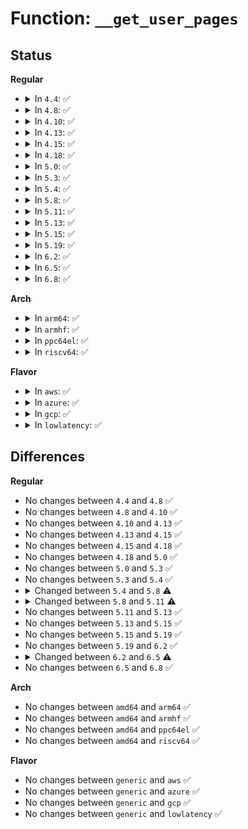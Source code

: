 # Function: <code>__get_user_pages</code>

## Status
<b>Regular</b>
<ul>
<li>
<details>
<summary>In <code>4.4</code>: ✅</summary>

```c
long int __get_user_pages(struct task_struct *tsk, struct mm_struct *mm, long unsigned int start, long unsigned int nr_pages, unsigned int gup_flags, struct page **pages, struct vm_area_struct **vmas, int *nonblocking);
```

**Collision:** Unique Global

**Inline:** No

**Transformation:** False

**Instances:**

```
In mm/gup.c (ffffffff811baad0)
Location: mm/gup.c:453
Inline: False
Direct callers:
  - mm/gup.c:get_user_pages_locked
  - mm/gup.c:get_user_pages_locked
  - mm/gup.c:get_user_pages_unlocked
  - mm/gup.c:get_user_pages_unlocked
  - mm/gup.c:get_user_pages
  - mm/gup.c:populate_vma_page_range
  - mm/gup.c:get_dump_page
```
**Symbols:**

```
ffffffff811baad0-ffffffff811bb0ea: __get_user_pages (STB_GLOBAL)
```
</details>
</li>
<li>
<details>
<summary>In <code>4.8</code>: ✅</summary>

```c
long int __get_user_pages(struct task_struct *tsk, struct mm_struct *mm, long unsigned int start, long unsigned int nr_pages, unsigned int gup_flags, struct page **pages, struct vm_area_struct **vmas, int *nonblocking);
```

**Collision:** Unique Global

**Inline:** No

**Transformation:** False

**Instances:**

```
In mm/gup.c (ffffffff811d5340)
Location: mm/gup.c:519
Inline: False
Direct callers:
  - mm/gup.c:get_dump_page
  - mm/gup.c:populate_vma_page_range
  - mm/gup.c:get_user_pages
  - mm/gup.c:get_user_pages_remote
  - mm/gup.c:get_user_pages_unlocked
  - mm/gup.c:get_user_pages_unlocked
  - mm/gup.c:get_user_pages_locked
  - mm/gup.c:get_user_pages_locked
```
**Symbols:**

```
ffffffff811d5340-ffffffff811d59dd: __get_user_pages (STB_GLOBAL)
```
</details>
</li>
<li>
<details>
<summary>In <code>4.10</code>: ✅</summary>

```c
long int __get_user_pages(struct task_struct *tsk, struct mm_struct *mm, long unsigned int start, long unsigned int nr_pages, unsigned int gup_flags, struct page **pages, struct vm_area_struct **vmas, int *nonblocking);
```

**Collision:** Unique Static

**Inline:** No

**Transformation:** False

**Instances:**

```
In mm/gup.c (ffffffff811e5360)
Location: mm/gup.c:530
Inline: False
Direct callers:
  - mm/gup.c:get_dump_page
  - mm/gup.c:populate_vma_page_range
  - mm/gup.c:get_user_pages
  - mm/gup.c:get_user_pages_remote
  - mm/gup.c:get_user_pages_remote
  - mm/gup.c:get_user_pages_unlocked
  - mm/gup.c:get_user_pages_unlocked
  - mm/gup.c:get_user_pages_locked
  - mm/gup.c:get_user_pages_locked
```
**Symbols:**

```
ffffffff811e5360-ffffffff811e59d7: __get_user_pages (STB_LOCAL)
```
</details>
</li>
<li>
<details>
<summary>In <code>4.13</code>: ✅</summary>

```c
long int __get_user_pages(struct task_struct *tsk, struct mm_struct *mm, long unsigned int start, long unsigned int nr_pages, unsigned int gup_flags, struct page **pages, struct vm_area_struct **vmas, int *nonblocking);
```

**Collision:** Unique Static

**Inline:** No

**Transformation:** False

**Instances:**

```
In mm/gup.c (ffffffff811efa20)
Location: mm/gup.c:613
Inline: False
Direct callers:
  - mm/gup.c:get_dump_page
  - mm/gup.c:populate_vma_page_range
  - mm/gup.c:get_user_pages
  - mm/gup.c:get_user_pages_remote
  - mm/gup.c:get_user_pages_remote
  - mm/gup.c:get_user_pages_unlocked
  - mm/gup.c:get_user_pages_unlocked
  - mm/gup.c:get_user_pages_locked
  - mm/gup.c:get_user_pages_locked
```
**Symbols:**

```
ffffffff811efa20-ffffffff811f0061: __get_user_pages (STB_LOCAL)
```
</details>
</li>
<li>
<details>
<summary>In <code>4.15</code>: ✅</summary>

```c
long int __get_user_pages(struct task_struct *tsk, struct mm_struct *mm, long unsigned int start, long unsigned int nr_pages, unsigned int gup_flags, struct page **pages, struct vm_area_struct **vmas, int *nonblocking);
```

**Collision:** Unique Static

**Inline:** No

**Transformation:** False

**Instances:**

```
In mm/gup.c (ffffffff81206dd0)
Location: mm/gup.c:638
Inline: False
Direct callers:
  - mm/gup.c:get_dump_page
  - mm/gup.c:populate_vma_page_range
  - mm/gup.c:get_user_pages
  - mm/gup.c:get_user_pages_remote
  - mm/gup.c:get_user_pages_remote
  - mm/gup.c:get_user_pages_unlocked
  - mm/gup.c:get_user_pages_unlocked
  - mm/gup.c:get_user_pages_locked
  - mm/gup.c:get_user_pages_locked
```
**Symbols:**

```
ffffffff81206dd0-ffffffff812074af: __get_user_pages (STB_LOCAL)
```
</details>
</li>
<li>
<details>
<summary>In <code>4.18</code>: ✅</summary>

```c
long int __get_user_pages(struct task_struct *tsk, struct mm_struct *mm, long unsigned int start, long unsigned int nr_pages, unsigned int gup_flags, struct page **pages, struct vm_area_struct **vmas, int *nonblocking);
```

**Collision:** Unique Static

**Inline:** No

**Transformation:** False

**Instances:**

```
In mm/gup.c (ffffffff81227b40)
Location: mm/gup.c:657
Inline: False
Direct callers:
  - mm/gup.c:get_dump_page
  - mm/gup.c:populate_vma_page_range
  - mm/gup.c:get_user_pages
  - mm/gup.c:get_user_pages_remote
  - mm/gup.c:get_user_pages_remote
  - mm/gup.c:get_user_pages_unlocked
  - mm/gup.c:get_user_pages_unlocked
  - mm/gup.c:get_user_pages_locked
  - mm/gup.c:get_user_pages_locked
```
**Symbols:**

```
ffffffff81227b40-ffffffff8122820b: __get_user_pages (STB_LOCAL)
```
</details>
</li>
<li>
<details>
<summary>In <code>5.0</code>: ✅</summary>

```c
long int __get_user_pages(struct task_struct *tsk, struct mm_struct *mm, long unsigned int start, long unsigned int nr_pages, unsigned int gup_flags, struct page **pages, struct vm_area_struct **vmas, int *nonblocking);
```

**Collision:** Unique Static

**Inline:** No

**Transformation:** False

**Instances:**

```
In mm/gup.c (ffffffff8123b320)
Location: mm/gup.c:674
Inline: False
Direct callers:
  - mm/gup.c:get_dump_page
  - mm/gup.c:populate_vma_page_range
  - mm/gup.c:get_user_pages
  - mm/gup.c:get_user_pages_remote
  - mm/gup.c:get_user_pages_remote
  - mm/gup.c:get_user_pages_unlocked
  - mm/gup.c:get_user_pages_unlocked
  - mm/gup.c:get_user_pages_locked
  - mm/gup.c:get_user_pages_locked
```
**Symbols:**

```
ffffffff8123b320-ffffffff8123ba2f: __get_user_pages (STB_LOCAL)
```
</details>
</li>
<li>
<details>
<summary>In <code>5.3</code>: ✅</summary>

```c
long int __get_user_pages(struct task_struct *tsk, struct mm_struct *mm, long unsigned int start, long unsigned int nr_pages, unsigned int gup_flags, struct page **pages, struct vm_area_struct **vmas, int *nonblocking);
```

**Collision:** Unique Static

**Inline:** No

**Transformation:** False

**Instances:**

```
In mm/gup.c (ffffffff8124c800)
Location: mm/gup.c:790
Inline: False
Direct callers:
  - mm/gup.c:get_user_pages_unlocked
  - mm/gup.c:get_user_pages_unlocked
  - mm/gup.c:get_user_pages_locked
  - mm/gup.c:get_user_pages_locked
  - mm/gup.c:__gup_longterm_locked
  - mm/gup.c:__gup_longterm_locked
  - mm/gup.c:__gup_longterm_locked
  - mm/gup.c:__gup_longterm_locked
  - mm/gup.c:get_dump_page
  - mm/gup.c:populate_vma_page_range
  - mm/gup.c:get_user_pages_remote
  - mm/gup.c:get_user_pages_remote
```
**Symbols:**

```
ffffffff8124c800-ffffffff8124cf70: __get_user_pages (STB_LOCAL)
```
</details>
</li>
<li>
<details>
<summary>In <code>5.4</code>: ✅</summary>

```c
long int __get_user_pages(struct task_struct *tsk, struct mm_struct *mm, long unsigned int start, long unsigned int nr_pages, unsigned int gup_flags, struct page **pages, struct vm_area_struct **vmas, int *nonblocking);
```

**Collision:** Unique Static

**Inline:** No

**Transformation:** False

**Instances:**

```
In mm/gup.c (ffffffff8125ad30)
Location: mm/gup.c:789
Inline: False
Direct callers:
  - mm/gup.c:get_user_pages_unlocked
  - mm/gup.c:get_user_pages_unlocked
  - mm/gup.c:get_user_pages_locked
  - mm/gup.c:get_user_pages_locked
  - mm/gup.c:__gup_longterm_locked
  - mm/gup.c:__gup_longterm_locked
  - mm/gup.c:__gup_longterm_locked
  - mm/gup.c:__gup_longterm_locked
  - mm/gup.c:get_dump_page
  - mm/gup.c:populate_vma_page_range
  - mm/gup.c:get_user_pages_remote
  - mm/gup.c:get_user_pages_remote
```
**Symbols:**

```
ffffffff8125ad30-ffffffff8125b4a0: __get_user_pages (STB_LOCAL)
```
</details>
</li>
<li>
<details>
<summary>In <code>5.8</code>: ✅</summary>

```c
long int __get_user_pages(struct task_struct *tsk, struct mm_struct *mm, long unsigned int start, long unsigned int nr_pages, unsigned int gup_flags, struct page **pages, struct vm_area_struct **vmas, int *locked);
```

**Collision:** Unique Static

**Inline:** No

**Transformation:** False

**Instances:**

```
In mm/gup.c (ffffffff81289500)
Location: mm/gup.c:1031
Inline: False
Direct callers:
  - mm/gup.c:pin_user_pages_locked
  - mm/gup.c:pin_user_pages_locked
  - mm/gup.c:pin_user_pages_locked
  - mm/gup.c:get_user_pages_unlocked
  - mm/gup.c:get_user_pages_unlocked
  - mm/gup.c:get_user_pages_locked
  - mm/gup.c:get_user_pages_locked
  - mm/gup.c:__get_user_pages_remote
  - mm/gup.c:__get_user_pages_remote
  - mm/gup.c:__gup_longterm_locked
  - mm/gup.c:__gup_longterm_locked
  - mm/gup.c:__gup_longterm_locked
  - mm/gup.c:get_dump_page
  - mm/gup.c:populate_vma_page_range
```
**Symbols:**

```
ffffffff81289500-ffffffff81289a8c: __get_user_pages (STB_LOCAL)
```
</details>
</li>
<li>
<details>
<summary>In <code>5.11</code>: ✅</summary>

```c
long int __get_user_pages(struct mm_struct *mm, long unsigned int start, long unsigned int nr_pages, unsigned int gup_flags, struct page **pages, struct vm_area_struct **vmas, int *locked);
```

**Collision:** Unique Static

**Inline:** No

**Transformation:** False

**Instances:**

```
In mm/gup.c (ffffffff812931e0)
Location: mm/gup.c:990
Inline: False
Direct callers:
  - mm/gup.c:pin_user_pages_locked
  - mm/gup.c:pin_user_pages_locked
  - mm/gup.c:pin_user_pages
  - mm/gup.c:internal_get_user_pages_fast
  - mm/gup.c:get_user_pages_unlocked
  - mm/gup.c:get_user_pages_unlocked
  - mm/gup.c:get_user_pages_locked
  - mm/gup.c:get_user_pages_locked
  - mm/gup.c:get_user_pages
  - mm/gup.c:__get_user_pages_remote
  - mm/gup.c:__get_user_pages_remote
  - mm/gup.c:__get_user_pages_remote
  - mm/gup.c:get_dump_page
  - mm/gup.c:get_dump_page
  - mm/gup.c:populate_vma_page_range
```
**Symbols:**

```
ffffffff812931e0-ffffffff81293727: __get_user_pages (STB_LOCAL)
```
</details>
</li>
<li>
<details>
<summary>In <code>5.13</code>: ✅</summary>

```c
long int __get_user_pages(struct mm_struct *mm, long unsigned int start, long unsigned int nr_pages, unsigned int gup_flags, struct page **pages, struct vm_area_struct **vmas, int *locked);
```

**Collision:** Unique Static

**Inline:** No

**Transformation:** False

**Instances:**

```
In mm/gup.c (ffffffff81298b70)
Location: mm/gup.c:1075
Inline: False
Direct callers:
  - mm/gup.c:pin_user_pages_locked
  - mm/gup.c:pin_user_pages_locked
  - mm/gup.c:get_user_pages_unlocked
  - mm/gup.c:get_user_pages_unlocked
  - mm/gup.c:get_user_pages_locked
  - mm/gup.c:get_user_pages_locked
  - mm/gup.c:__get_user_pages_remote
  - mm/gup.c:__get_user_pages_remote
  - mm/gup.c:__gup_longterm_locked
  - mm/gup.c:__gup_longterm_locked
  - mm/gup.c:get_dump_page
  - mm/gup.c:get_dump_page
  - mm/gup.c:populate_vma_page_range
```
**Symbols:**

```
ffffffff81298b70-ffffffff812990ce: __get_user_pages (STB_LOCAL)
```
</details>
</li>
<li>
<details>
<summary>In <code>5.15</code>: ✅</summary>

```c
long int __get_user_pages(struct mm_struct *mm, long unsigned int start, long unsigned int nr_pages, unsigned int gup_flags, struct page **pages, struct vm_area_struct **vmas, int *locked);
```

**Collision:** Unique Static

**Inline:** No

**Transformation:** False

**Instances:**

```
In mm/gup.c (ffffffff812d95f0)
Location: mm/gup.c:1104
Inline: False
Direct callers:
  - mm/gup.c:pin_user_pages_locked
  - mm/gup.c:pin_user_pages_locked
  - mm/gup.c:get_user_pages_unlocked
  - mm/gup.c:get_user_pages_unlocked
  - mm/gup.c:get_user_pages_locked
  - mm/gup.c:get_user_pages_locked
  - mm/gup.c:__get_user_pages_remote
  - mm/gup.c:__get_user_pages_remote
  - mm/gup.c:__gup_longterm_locked
  - mm/gup.c:__gup_longterm_locked
  - mm/gup.c:get_dump_page
  - mm/gup.c:get_dump_page
  - mm/gup.c:faultin_vma_page_range
  - mm/gup.c:populate_vma_page_range
```
**Symbols:**

```
ffffffff812d95f0-ffffffff812d9a0d: __get_user_pages (STB_LOCAL)
```
</details>
</li>
<li>
<details>
<summary>In <code>5.19</code>: ✅</summary>

```c
long int __get_user_pages(struct mm_struct *mm, long unsigned int start, long unsigned int nr_pages, unsigned int gup_flags, struct page **pages, struct vm_area_struct **vmas, int *locked);
```

**Collision:** Unique Static

**Inline:** No

**Transformation:** False

**Instances:**

```
In mm/gup.c (ffffffff813395f0)
Location: mm/gup.c:1122
Inline: False
Direct callers:
  - mm/gup.c:get_user_pages_unlocked
  - mm/gup.c:get_user_pages_unlocked
  - mm/gup.c:__get_user_pages_remote
  - mm/gup.c:__get_user_pages_remote
  - mm/gup.c:__gup_longterm_locked
  - mm/gup.c:__gup_longterm_locked
  - mm/gup.c:get_dump_page
  - mm/gup.c:get_dump_page
  - mm/gup.c:faultin_vma_page_range
  - mm/gup.c:populate_vma_page_range
```
**Symbols:**

```
ffffffff813395f0-ffffffff813399f1: __get_user_pages (STB_LOCAL)
```
</details>
</li>
<li>
<details>
<summary>In <code>6.2</code>: ✅</summary>

```c
long int __get_user_pages(struct mm_struct *mm, long unsigned int start, long unsigned int nr_pages, unsigned int gup_flags, struct page **pages, struct vm_area_struct **vmas, int *locked);
```

**Collision:** Unique Static

**Inline:** No

**Transformation:** False

**Instances:**

```
In mm/gup.c (ffffffff813b0f00)
Location: mm/gup.c:1082
Inline: False
Direct callers:
  - mm/gup.c:__gup_longterm_locked
  - mm/gup.c:__gup_longterm_locked
  - mm/gup.c:__gup_longterm_locked
  - mm/gup.c:__gup_longterm_locked
  - mm/gup.c:get_dump_page
  - mm/gup.c:get_dump_page
  - mm/gup.c:faultin_vma_page_range
  - mm/gup.c:populate_vma_page_range
```
**Symbols:**

```
ffffffff813b0f00-ffffffff813b131a: __get_user_pages (STB_LOCAL)
```
</details>
</li>
<li>
<details>
<summary>In <code>6.5</code>: ✅</summary>

```c
long int __get_user_pages(struct mm_struct *mm, long unsigned int start, long unsigned int nr_pages, unsigned int gup_flags, struct page **pages, int *locked);
```

**Collision:** Unique Static

**Inline:** No

**Transformation:** False

**Instances:**

```
In mm/gup.c (ffffffff813e5300)
Location: mm/gup.c:1191
Inline: False
Direct callers:
  - mm/gup.c:get_user_pages_unlocked
  - mm/gup.c:get_user_pages_unlocked
  - mm/gup.c:get_user_pages
  - mm/gup.c:get_user_pages
  - mm/gup.c:get_user_pages_remote
  - mm/gup.c:get_user_pages_remote
  - mm/gup.c:__gup_longterm_locked
  - mm/gup.c:__gup_longterm_locked
  - mm/gup.c:__gup_longterm_locked
  - mm/gup.c:__gup_longterm_locked
  - mm/gup.c:get_dump_page
  - mm/gup.c:faultin_vma_page_range
  - mm/gup.c:populate_vma_page_range
```
**Symbols:**

```
ffffffff813e5300-ffffffff813e56cc: __get_user_pages (STB_LOCAL)
```
</details>
</li>
<li>
<details>
<summary>In <code>6.8</code>: ✅</summary>

```c
long int __get_user_pages(struct mm_struct *mm, long unsigned int start, long unsigned int nr_pages, unsigned int gup_flags, struct page **pages, int *locked);
```

**Collision:** Unique Static

**Inline:** No

**Transformation:** False

**Instances:**

```
In mm/gup.c (ffffffff8140fb90)
Location: mm/gup.c:1186
Inline: False
Direct callers:
  - mm/gup.c:get_user_pages_unlocked
  - mm/gup.c:get_user_pages_unlocked
  - mm/gup.c:get_user_pages
  - mm/gup.c:get_user_pages
  - mm/gup.c:get_user_pages_remote
  - mm/gup.c:get_user_pages_remote
  - mm/gup.c:__gup_longterm_locked
  - mm/gup.c:__gup_longterm_locked
  - mm/gup.c:__gup_longterm_locked
  - mm/gup.c:__gup_longterm_locked
  - mm/gup.c:get_dump_page
  - mm/gup.c:faultin_vma_page_range
  - mm/gup.c:populate_vma_page_range
```
**Symbols:**

```
ffffffff8140fb90-ffffffff8141007a: __get_user_pages (STB_LOCAL)
```
</details>
</li>
</ul>
<b>Arch</b>
<ul>
<li>
<details>
<summary>In <code>arm64</code>: ✅</summary>

```c
long int __get_user_pages(struct task_struct *tsk, struct mm_struct *mm, long unsigned int start, long unsigned int nr_pages, unsigned int gup_flags, struct page **pages, struct vm_area_struct **vmas, int *nonblocking);
```

**Collision:** Unique Static

**Inline:** No

**Transformation:** False

**Instances:**

```
In mm/gup.c (ffff8000102f24b8)
Location: mm/gup.c:789
Inline: False
Direct callers:
  - mm/gup.c:get_user_pages_unlocked
  - mm/gup.c:get_user_pages_unlocked
  - mm/gup.c:get_user_pages_locked
  - mm/gup.c:get_user_pages_locked
  - mm/gup.c:__gup_longterm_locked
  - mm/gup.c:__gup_longterm_locked
  - mm/gup.c:__gup_longterm_locked
  - mm/gup.c:__gup_longterm_locked
  - mm/gup.c:__gup_longterm_locked
  - mm/gup.c:get_dump_page
  - mm/gup.c:populate_vma_page_range
  - mm/gup.c:get_user_pages_remote
  - mm/gup.c:get_user_pages_remote
```
**Symbols:**

```
ffff8000102f24b8-ffff8000102f2884: __get_user_pages (STB_LOCAL)
```
</details>
</li>
<li>
<details>
<summary>In <code>armhf</code>: ✅</summary>

```c
long int __get_user_pages(struct task_struct *tsk, struct mm_struct *mm, long unsigned int start, long unsigned int nr_pages, unsigned int gup_flags, struct page **pages, struct vm_area_struct **vmas, int *nonblocking);
```

**Collision:** Unique Static

**Inline:** No

**Transformation:** False

**Instances:**

```
In mm/gup.c (c05146b8)
Location: mm/gup.c:789
Inline: False
Direct callers:
  - mm/gup.c:get_user_pages_unlocked
  - mm/gup.c:get_user_pages_unlocked
  - mm/gup.c:get_user_pages_locked
  - mm/gup.c:get_user_pages_locked
  - mm/gup.c:__gup_longterm_locked
  - mm/gup.c:__gup_longterm_locked
  - mm/gup.c:__gup_longterm_locked
  - mm/gup.c:__gup_longterm_locked
  - mm/gup.c:__gup_longterm_locked
  - mm/gup.c:get_dump_page
  - mm/gup.c:populate_vma_page_range
  - mm/gup.c:get_user_pages_remote
  - mm/gup.c:get_user_pages_remote
```
**Symbols:**

```
c05146b8-c0514bc0: __get_user_pages (STB_LOCAL)
```
</details>
</li>
<li>
<details>
<summary>In <code>ppc64el</code>: ✅</summary>

```c
long int __get_user_pages(struct task_struct *tsk, struct mm_struct *mm, long unsigned int start, long unsigned int nr_pages, unsigned int gup_flags, struct page **pages, struct vm_area_struct **vmas, int *nonblocking);
```

**Collision:** Unique Static

**Inline:** No

**Transformation:** False

**Instances:**

```
In mm/gup.c (c0000000003b89f0)
Location: mm/gup.c:789
Inline: False
Direct callers:
  - mm/gup.c:get_user_pages_unlocked
  - mm/gup.c:get_user_pages_unlocked
  - mm/gup.c:get_user_pages_unlocked
  - mm/gup.c:get_user_pages_locked
  - mm/gup.c:get_user_pages_locked
  - mm/gup.c:__gup_longterm_locked
  - mm/gup.c:__gup_longterm_locked
  - mm/gup.c:__gup_longterm_locked
  - mm/gup.c:__gup_longterm_locked
  - mm/gup.c:__gup_longterm_locked
  - mm/gup.c:get_dump_page
  - mm/gup.c:populate_vma_page_range
  - mm/gup.c:get_user_pages_remote
  - mm/gup.c:get_user_pages_remote
```
**Symbols:**

```
c0000000003b89f0-c0000000003b8f90: __get_user_pages (STB_LOCAL)
```
</details>
</li>
<li>
<details>
<summary>In <code>riscv64</code>: ✅</summary>

```c
long int __get_user_pages(struct task_struct *tsk, struct mm_struct *mm, long unsigned int start, long unsigned int nr_pages, unsigned int gup_flags, struct page **pages, struct vm_area_struct **vmas, int *nonblocking);
```

**Collision:** Unique Static

**Inline:** No

**Transformation:** False

**Instances:**

```
In mm/gup.c (ffffffe000204ab4)
Location: mm/gup.c:789
Inline: False
Direct callers:
  - mm/gup.c:get_user_pages_unlocked
  - mm/gup.c:get_user_pages_unlocked
  - mm/gup.c:get_user_pages_locked
  - mm/gup.c:get_user_pages_locked
  - mm/gup.c:__gup_longterm_locked
  - mm/gup.c:__gup_longterm_locked
  - mm/gup.c:__gup_longterm_locked
  - mm/gup.c:__gup_longterm_locked
  - mm/gup.c:get_dump_page
  - mm/gup.c:populate_vma_page_range
  - mm/gup.c:get_user_pages_remote
  - mm/gup.c:get_user_pages_remote
```
**Symbols:**

```
ffffffe000204ab4-ffffffe000204e36: __get_user_pages (STB_LOCAL)
```
</details>
</li>
</ul>
<b>Flavor</b>
<ul>
<li>
<details>
<summary>In <code>aws</code>: ✅</summary>

```c
long int __get_user_pages(struct task_struct *tsk, struct mm_struct *mm, long unsigned int start, long unsigned int nr_pages, unsigned int gup_flags, struct page **pages, struct vm_area_struct **vmas, int *nonblocking);
```

**Collision:** Unique Static

**Inline:** No

**Transformation:** False

**Instances:**

```
In mm/gup.c (ffffffff81253380)
Location: mm/gup.c:789
Inline: False
Direct callers:
  - mm/gup.c:get_user_pages_unlocked
  - mm/gup.c:get_user_pages_unlocked
  - mm/gup.c:get_user_pages_locked
  - mm/gup.c:get_user_pages_locked
  - mm/gup.c:__gup_longterm_locked
  - mm/gup.c:__gup_longterm_locked
  - mm/gup.c:__gup_longterm_locked
  - mm/gup.c:__gup_longterm_locked
  - mm/gup.c:get_dump_page
  - mm/gup.c:populate_vma_page_range
  - mm/gup.c:get_user_pages_remote
  - mm/gup.c:get_user_pages_remote
```
**Symbols:**

```
ffffffff81253380-ffffffff81253af0: __get_user_pages (STB_LOCAL)
```
</details>
</li>
<li>
<details>
<summary>In <code>azure</code>: ✅</summary>

```c
long int __get_user_pages(struct task_struct *tsk, struct mm_struct *mm, long unsigned int start, long unsigned int nr_pages, unsigned int gup_flags, struct page **pages, struct vm_area_struct **vmas, int *nonblocking);
```

**Collision:** Unique Static

**Inline:** No

**Transformation:** False

**Instances:**

```
In mm/gup.c (ffffffff81246060)
Location: mm/gup.c:789
Inline: False
Direct callers:
  - mm/gup.c:get_user_pages_unlocked
  - mm/gup.c:get_user_pages_unlocked
  - mm/gup.c:get_user_pages_locked
  - mm/gup.c:get_user_pages_locked
  - mm/gup.c:__gup_longterm_locked
  - mm/gup.c:__gup_longterm_locked
  - mm/gup.c:__gup_longterm_locked
  - mm/gup.c:__gup_longterm_locked
  - mm/gup.c:get_dump_page
  - mm/gup.c:populate_vma_page_range
  - mm/gup.c:get_user_pages_remote
  - mm/gup.c:get_user_pages_remote
```
**Symbols:**

```
ffffffff81246060-ffffffff8124673b: __get_user_pages (STB_LOCAL)
```
</details>
</li>
<li>
<details>
<summary>In <code>gcp</code>: ✅</summary>

```c
long int __get_user_pages(struct task_struct *tsk, struct mm_struct *mm, long unsigned int start, long unsigned int nr_pages, unsigned int gup_flags, struct page **pages, struct vm_area_struct **vmas, int *nonblocking);
```

**Collision:** Unique Static

**Inline:** No

**Transformation:** False

**Instances:**

```
In mm/gup.c (ffffffff81251120)
Location: mm/gup.c:789
Inline: False
Direct callers:
  - mm/gup.c:get_user_pages_unlocked
  - mm/gup.c:get_user_pages_unlocked
  - mm/gup.c:get_user_pages_locked
  - mm/gup.c:get_user_pages_locked
  - mm/gup.c:__gup_longterm_locked
  - mm/gup.c:__gup_longterm_locked
  - mm/gup.c:__gup_longterm_locked
  - mm/gup.c:__gup_longterm_locked
  - mm/gup.c:get_dump_page
  - mm/gup.c:populate_vma_page_range
  - mm/gup.c:get_user_pages_remote
  - mm/gup.c:get_user_pages_remote
```
**Symbols:**

```
ffffffff81251120-ffffffff81251890: __get_user_pages (STB_LOCAL)
```
</details>
</li>
<li>
<details>
<summary>In <code>lowlatency</code>: ✅</summary>

```c
long int __get_user_pages(struct task_struct *tsk, struct mm_struct *mm, long unsigned int start, long unsigned int nr_pages, unsigned int gup_flags, struct page **pages, struct vm_area_struct **vmas, int *nonblocking);
```

**Collision:** Unique Static

**Inline:** No

**Transformation:** False

**Instances:**

```
In mm/gup.c (ffffffff81260aa0)
Location: mm/gup.c:789
Inline: False
Direct callers:
  - mm/gup.c:get_user_pages_unlocked
  - mm/gup.c:get_user_pages_unlocked
  - mm/gup.c:get_user_pages_locked
  - mm/gup.c:get_user_pages_locked
  - mm/gup.c:__gup_longterm_locked
  - mm/gup.c:__gup_longterm_locked
  - mm/gup.c:__gup_longterm_locked
  - mm/gup.c:__gup_longterm_locked
  - mm/gup.c:get_dump_page
  - mm/gup.c:populate_vma_page_range
  - mm/gup.c:get_user_pages_remote
  - mm/gup.c:get_user_pages_remote
```
**Symbols:**

```
ffffffff81260aa0-ffffffff81261239: __get_user_pages (STB_LOCAL)
```
</details>
</li>
</ul>

## Differences
<b>Regular</b>
<ul>
<li>
No changes between <code>4.4</code> and <code>4.8</code> ✅
</li>
<li>
No changes between <code>4.8</code> and <code>4.10</code> ✅
</li>
<li>
No changes between <code>4.10</code> and <code>4.13</code> ✅
</li>
<li>
No changes between <code>4.13</code> and <code>4.15</code> ✅
</li>
<li>
No changes between <code>4.15</code> and <code>4.18</code> ✅
</li>
<li>
No changes between <code>4.18</code> and <code>5.0</code> ✅
</li>
<li>
No changes between <code>5.0</code> and <code>5.3</code> ✅
</li>
<li>
No changes between <code>5.3</code> and <code>5.4</code> ✅
</li>
<li>
<details>
<summary>Changed between <code>5.4</code> and <code>5.8</code> ⚠️</summary>
<ul>
<li>
<b>Param added. </b>
<code>int *locked</code>
</li>
<li>
<b>Param removed. </b>
<code>int *nonblocking</code>
</li>
</ul>
</details>
</li>
<li>
<details>
<summary>Changed between <code>5.8</code> and <code>5.11</code> ⚠️</summary>
<ul>
<li>
<b>Param removed. </b>
<code>struct task_struct *tsk</code>
</li>
<li>
<b>Param reordered. </b>
<code>tsk, mm, start, nr_pages, gup_flags, pages, vmas, locked</code> ➡️ <code>mm, start, nr_pages, gup_flags, pages, vmas, locked</code>
</li>
</ul>
</details>
</li>
<li>
No changes between <code>5.11</code> and <code>5.13</code> ✅
</li>
<li>
No changes between <code>5.13</code> and <code>5.15</code> ✅
</li>
<li>
No changes between <code>5.15</code> and <code>5.19</code> ✅
</li>
<li>
No changes between <code>5.19</code> and <code>6.2</code> ✅
</li>
<li>
<details>
<summary>Changed between <code>6.2</code> and <code>6.5</code> ⚠️</summary>
<ul>
<li>
<b>Param removed. </b>
<code>struct vm_area_struct **vmas</code>
</li>
<li>
<b>Param reordered. </b>
<code>mm, start, nr_pages, gup_flags, pages, vmas, locked</code> ➡️ <code>mm, start, nr_pages, gup_flags, pages, locked</code>
</li>
</ul>
</details>
</li>
<li>
No changes between <code>6.5</code> and <code>6.8</code> ✅
</li>
</ul>
<b>Arch</b>
<ul>
<li>
No changes between <code>amd64</code> and <code>arm64</code> ✅
</li>
<li>
No changes between <code>amd64</code> and <code>armhf</code> ✅
</li>
<li>
No changes between <code>amd64</code> and <code>ppc64el</code> ✅
</li>
<li>
No changes between <code>amd64</code> and <code>riscv64</code> ✅
</li>
</ul>
<b>Flavor</b>
<ul>
<li>
No changes between <code>generic</code> and <code>aws</code> ✅
</li>
<li>
No changes between <code>generic</code> and <code>azure</code> ✅
</li>
<li>
No changes between <code>generic</code> and <code>gcp</code> ✅
</li>
<li>
No changes between <code>generic</code> and <code>lowlatency</code> ✅
</li>
</ul>
